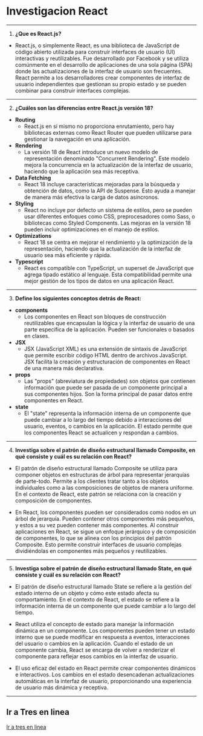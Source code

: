 # Investigacion React

---
1. **¿Que es React.js?**
* React.js, o simplemente React, es una biblioteca de JavaScript de código abierto utilizada para construir interfaces de usuario (UI) interactivas y reutilizables.
Fue desarrollado por Facebook y se utiliza comúnmente en el desarrollo de aplicaciones de una sola página (SPA) donde las actualizaciones de la interfaz de usuario son frecuentes. React permite a los desarrolladores crear componentes de interfaz de usuario independientes que gestionan su propio estado y se pueden combinar para construir interfaces complejas.


---
2. **¿Cuáles son las diferencias entre React.js versión 18?**

* **Routing**
    * React.js en sí mismo no proporciona enrutamiento, pero hay bibliotecas externas como React Router que pueden utilizarse para gestionar la navegación en una aplicación.
* **Rendering**
    *  La versión 18 de React introduce un nuevo modelo de representación denominado "Concurrent Rendering". Este modelo mejora la concurrencia en la actualización de la interfaz de usuario, haciendo que la aplicación sea más receptiva.
* **Data Fetching**
    * React 18 incluye características mejoradas para la búsqueda y obtención de datos, como la API de Suspense. Esto ayuda a manejar de manera más efectiva la carga de datos asíncronos.
* **Styling**
    *  React no incluye por defecto un sistema de estilos, pero se pueden usar diferentes enfoques como CSS, preprocesadores como Sass, o bibliotecas como Styled Components. Las mejoras en la versión 18 pueden incluir optimizaciones en el manejo de estilos.
* **Optimizations**
    * React 18 se centra en mejorar el rendimiento y la optimización de la representación, haciendo que la actualización de la interfaz de usuario sea más eficiente y rápida.
* **Typescript**
    * React es compatible con TypeScript, un superset de JavaScript que agrega tipado estático al lenguaje. Esta compatibilidad permite una mejor gestión de los tipos de datos en una aplicación React.
---
3. **Define los siguientes conceptos detrás de React:**
* **components**
    * Los componentes en React son bloques de construcción reutilizables que encapsulan la lógica y la interfaz de usuario de una parte específica de la aplicación. Pueden ser funcionales o basados en clases.
* **JSX**
    * JSX (JavaScript XML) es una extensión de sintaxis de JavaScript que permite escribir código HTML dentro de archivos JavaScript. JSX facilita la creación y estructuración de componentes en React de una manera más declarativa.
* **props**
    * Las "props" (abreviatura de propiedades) son objetos que contienen información que puede ser pasada de un componente principal a sus componentes hijos. Son la forma principal de pasar datos entre componentes en React.
* **state**
    * El "state" representa la información interna de un componente que puede cambiar a lo largo del tiempo debido a interacciones del usuario, eventos, o cambios en la aplicación. El estado permite que los componentes React se actualicen y respondan a cambios.

---
4. **Investiga sobre el patrón de diseño estructural llamado Composite, en qué consiste y
cuál es su relación con React?**

* El patrón de diseño estructural llamado Composite se utiliza para componer objetos en estructuras de árbol para representar jerarquías de parte-todo. Permite a los clientes tratar tanto a los objetos individuales como a las composiciones de objetos de manera uniforme. En el contexto de React, este patrón se relaciona con la creación y composición de componentes.

* En React, los componentes pueden ser considerados como nodos en un árbol de jerarquía. Pueden contener otros componentes más pequeños, y estos a su vez pueden contener más componentes. Al construir aplicaciones en React, se sigue un enfoque jerárquico y de composición de componentes, lo que se alinea con los principios del patrón Composite. Esto permite construir interfaces de usuario complejas dividiéndolas en componentes más pequeños y reutilizables.

---
5. **Investiga sobre el patrón de diseño estructural llamado State, en qué consiste y cuál es
su relación con React?**

* El patrón de diseño estructural llamado State se refiere a la gestión del estado interno de un objeto y cómo este estado afecta su comportamiento. En el contexto de React, el estado se refiere a la información interna de un componente que puede cambiar a lo largo del tiempo.

* React utiliza el concepto de estado para manejar la información dinámica en un componente. Los componentes pueden tener un estado interno que se puede modificar en respuesta a eventos, interacciones del usuario o cambios en la aplicación. Cuando el estado de un componente cambia, React se encarga de volver a renderizar el componente para reflejar esos cambios en la interfaz de usuario.

* El uso eficaz del estado en React permite crear componentes dinámicos e interactivos. Los cambios en el estado desencadenan actualizaciones automáticas en la interfaz de usuario, proporcionando una experiencia de usuario más dinámica y receptiva.
---

## Ir a Tres en linea

[Ir a tres en linea](tres-en-linea.md)
